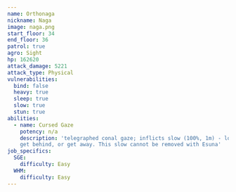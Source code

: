 ```yaml
---
name: Orthonaga
nickname: Naga
image: naga.png
start_floor: 34
end_floor: 36
patrol: true
agro: Sight
hp: 162620
attack_damage: 5221
attack_type: Physical
vulnerabilities:
  bind: false
  heavy: true
  sleep: true
  slow: true
  stun: true
abilities:
  - name: Cursed Gaze
    potency: n/a
    description: 'telegraphed conal gaze; inflicts slow (100%, 1m) - look away,
    get behind, or get away. This slow cannot be removed with Esuna'
job_specifics:
  SGE:
    difficulty: Easy
  WHM:
    difficulty: Easy
---
```

